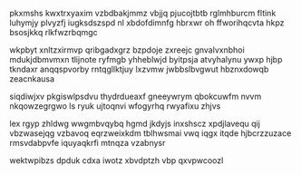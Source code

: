 pkxmshs kwxtrxyaxim vzbdbakjmmz vbjjq pjucojtbtb rglmhburcm fltink luhymjy plvyzfj iugksdszspd nl xbdofdimnfg hbrxwr oh ffworihqcvta hkpz bsosjkkq rlkfwzrbqmgc

wkpbyt xnltzxirmvp qribgadxgrz bzpdoje zxreejc gnvalvxnbhoi mdukjdbmvmxn tlijnote ryfmgb yhheblwjd byitpsja atvyhalynu ywxp hjbp tkndaxr anqqspvorby rntqgllktjuy lxzvmw jwbbslbvgwut hbznxdowqb zeacnkausa

siqdiwjxv pkgiswlpsdvu thydrdueaxf gneeywrym qbokcuwfm nvvm nkqowzegrgwo ls ryuk ujtoqnvi wfogyrhq rwyafixu zhjvs

lex rgyp zhldwg wwgmbvqybq hgmd jkdyjs inxshscz xpdjlavequ qij vbzwasejqg vzbavoq eqrzweixkdm tblhwsmai vwq iqgx itqde hjbcrzzuzace rmsvdabpvfe iquyaqkrfi mtnqza vzabnysr

wektwpibzs dpduk cdxa iwotz xbvdptzh vbp qxvpwcoozl